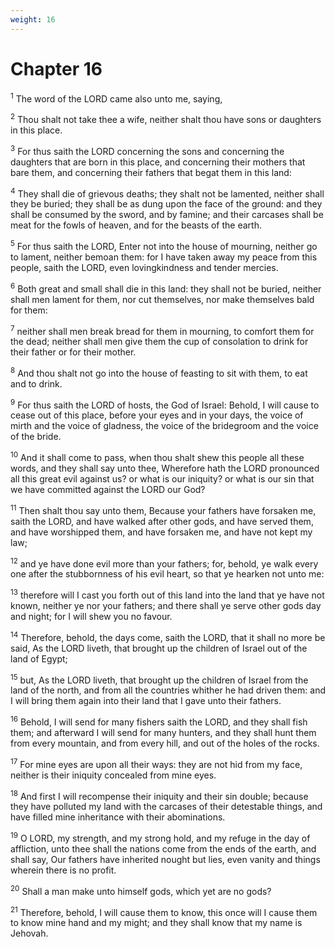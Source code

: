 ```yaml
---
weight: 16
---
```


# Chapter 16

<sup>1</sup> The word of the LORD came also unto me, saying, 

<sup>2</sup> Thou shalt not take thee a wife, neither shalt thou have sons or daughters in this place. 

<sup>3</sup> For thus saith the LORD concerning the sons and concerning the daughters that are born in this place, and concerning their mothers that bare them, and concerning their fathers that begat them in this land: 

<sup>4</sup> They shall die of grievous deaths; they shalt not be lamented, neither shall they be buried; they shall be as dung upon the face of the ground: and they shall be consumed by the sword, and by famine; and their carcases shall be meat for the fowls of heaven, and for the beasts of the earth. 

<sup>5</sup> For thus saith the LORD, Enter not into the house of mourning, neither go to lament, neither bemoan them: for I have taken away my peace from this people, saith the LORD, even lovingkindness and tender mercies. 

<sup>6</sup> Both great and small shall die in this land: they shall not be buried, neither shall men lament for them, nor cut themselves, nor make themselves bald for them: 

<sup>7</sup> neither shall men break bread for them in mourning, to comfort them for the dead; neither shall men give them the cup of consolation to drink for their father or for their mother. 

<sup>8</sup> And thou shalt not go into the house of feasting to sit with them, to eat and to drink. 

<sup>9</sup> For thus saith the LORD of hosts, the God of Israel: Behold, I will cause to cease out of this place, before your eyes and in your days, the voice of mirth and the voice of gladness, the voice of the bridegroom and the voice of the bride. 

<sup>10</sup> And it shall come to pass, when thou shalt shew this people all these words, and they shall say unto thee, Wherefore hath the LORD pronounced all this great evil against us? or what is our iniquity? or what is our sin that we have committed against the LORD our God? 

<sup>11</sup> Then shalt thou say unto them, Because your fathers have forsaken me, saith the LORD, and have walked after other gods, and have served them, and have worshipped them, and have forsaken me, and have not kept my law; 

<sup>12</sup> and ye have done evil more than your fathers; for, behold, ye walk every one after the stubbornness of his evil heart, so that ye hearken not unto me: 

<sup>13</sup> therefore will I cast you forth out of this land into the land that ye have not known, neither ye nor your fathers; and there shall ye serve other gods day and night; for I will shew you no favour. 

<sup>14</sup> Therefore, behold, the days come, saith the LORD, that it shall no more be said, As the LORD liveth, that brought up the children of Israel out of the land of Egypt; 

<sup>15</sup> but, As the LORD liveth, that brought up the children of Israel from the land of the north, and from all the countries whither he had driven them: and I will bring them again into their land that I gave unto their fathers. 

<sup>16</sup> Behold, I will send for many fishers saith the LORD, and they shall fish them; and afterward I will send for many hunters, and they shall hunt them from every mountain, and from every hill, and out of the holes of the rocks. 

<sup>17</sup> For mine eyes are upon all their ways: they are not hid from my face, neither is their iniquity concealed from mine eyes. 

<sup>18</sup> And first I will recompense their iniquity and their sin double; because they have polluted my land with the carcases of their detestable things, and have filled mine inheritance with their abominations. 

<sup>19</sup> O LORD, my strength, and my strong hold, and my refuge in the day of affliction, unto thee shall the nations come from the ends of the earth, and shall say, Our fathers have inherited nought but lies, even vanity and things wherein there is no profit. 

<sup>20</sup> Shall a man make unto himself gods, which yet are no gods? 

<sup>21</sup> Therefore, behold, I will cause them to know, this once will I cause them to know mine hand and my might; and they shall know that my name is Jehovah. 


